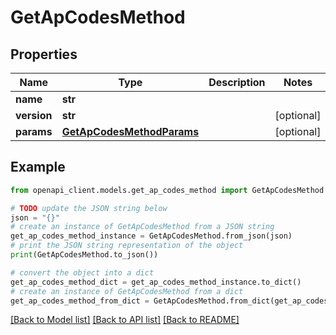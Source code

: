 # GetApCodesMethod


## Properties

Name | Type | Description | Notes
------------ | ------------- | ------------- | -------------
**name** | **str** |  | 
**version** | **str** |  | [optional] 
**params** | [**GetApCodesMethodParams**](GetApCodesMethodParams.md) |  | [optional] 

## Example

```python
from openapi_client.models.get_ap_codes_method import GetApCodesMethod

# TODO update the JSON string below
json = "{}"
# create an instance of GetApCodesMethod from a JSON string
get_ap_codes_method_instance = GetApCodesMethod.from_json(json)
# print the JSON string representation of the object
print(GetApCodesMethod.to_json())

# convert the object into a dict
get_ap_codes_method_dict = get_ap_codes_method_instance.to_dict()
# create an instance of GetApCodesMethod from a dict
get_ap_codes_method_from_dict = GetApCodesMethod.from_dict(get_ap_codes_method_dict)
```
[[Back to Model list]](../README.md#documentation-for-models) [[Back to API list]](../README.md#documentation-for-api-endpoints) [[Back to README]](../README.md)


